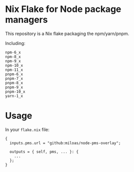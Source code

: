 # Nix Flake for Node package managers
This repository is a Nix flake packaging the npm/yarn/pnpm.

Including:
```
npm-6_x
npm-8_x
npm-9_x
npm-10_x
npm-11_x
pnpm-6_x
pnpm-7_x
pnpm-8_x
pnpm-9_x
pnpm-10_x
yarn-1_x
```


# Usage
In your `flake.nix` file:
```shell
{
  inputs.pms.url = "github:miloas/node-pms-overlay";

  outputs = { self, pms, ... }: {
    ...
  };
}
```
